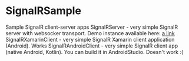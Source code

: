 # SignalRSample

Sample SignalR client-server apps
SignalRServer - very simple SignalR server with websocker transport. Demo instance available here: [a link](https://signalrserver20190507124505.azurewebsites.net/test)
SignalRXamarinClient - very simple SignalR Xamarin client application (Android). Works
SignalRAndroidClient - very simple SignalR client app (native Android, Kotlin). You can build it in AndroidStudio. Doesn't work :(
